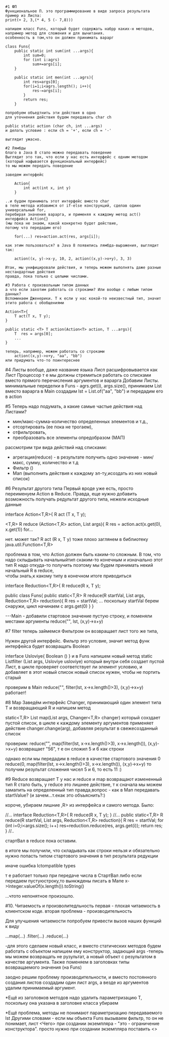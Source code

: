 
	#1 ФП 
	Функциональное П. это программирование в виде запроса результата
	пример из Лиспа:
	print(+ 2, 3,(* 4, 5 (- 7,8))) 

	напишем класс Funs, который будет содержать набрр каких-н методов,
	например метод для сложения и для вычитания. 
	особенность в том,что он должен принимать варарг

	class Funs{
		public static int sum(int ...args){
			int sum=0;
			for (int i:agrs)
				sum+=args[i];
		}
		
		public static int men(int ...agrs){
			int res=args[0];
			for(i=1;i<agrs.length(); i++){
				res-=args[i];
			}
			return res;
		}

	попробуем объедтнить эти действия в одно
	для уточнения действия будем передавать char ch

	public static action (char ch, int ...args)
	и делать условие : если ch = '+', если ch = '-'

	выглядит ужасно. 

	#2 Лямбды
	благо в Java 8 стало можно передавать поведение
	Выглядит это так, что если у нас есть интерфейс с одним методом
	(который нафывается функциональный интерфейс)
	то мы можем передать поведение

	заведем интерфейс 

		Action{
			int act(int x, int y)
		}

	..и будем принимать этот интерфейс вместо char
	в теле метода избавимся от if-else конструкций, сделав одиин универсальный for, 
	перебирая значения варарга, и применяя к каждому метод act() интерфейса Action{}
	(мы пока не знаем, какой конкретно будет действие, 
	потому что передадим его)

		for(...) res=action.act(res, args[i]);

	как этим пользоваться? в Java 8 появились лямбда-выражения, выглядит так:

		action((x, y)->x-y, 10, 2, action((x,y)->x+y), 3, 3) 
		
	Итак, мы унифицировали действия, и теперь можем выполнять даже разные нестандартные действия
	правда, пока только с целыми числами.

	#3 Работа с произвольным типом данных
	а что если захотим работать со строками? Или вообще с любым типом данных?
	Вспоминаем Дженерики. Т к если у нас кокой-то неизвестный тип, значит этито работа с обобщениями

	Action<T>{
		T act(T x, T y);
	} 

	public static <T> T action(Action<T> action, T ...args){
		T  res = args[0];
		...
	}

	теперь, например, можем работать со строками
		action((x,y)->x+y, "aa", "bb")
	или придумать что-то поинтереснее

#4 Листы
вообще, даже название языка Лисп расшифровывается как Лист Процессор
т е мы должны стремиться работать со списками вместо прямого перечисления аргументов и варарга
Добавим Листы.
минимальные переделки в Funs - agrs.get(i), args.size(), принимаем List<T> вместо варарга
в Main создадим lst = List.of("aa", "bb") и передадим его в action 

#5
Теперь надо подумать, а какие самые частые действия над Листами?
- мин/макс-сумма-количество определенных элементов и т.д.,
- отсортировать (ее пока не трогаем),
- отфильтровать, 
- преобразовать все элементы опредобразом (МАП)

 рассмотрим три вида действий над списками:
  - агрегация(reduce) - в результате получить одно значение - мин/макс, сумму, количество и т.д
  - Фильтр ()
  - Мап (выполнить действия к каждому эл-ту,исоздать из них новый список)
  
#6 Результат другого типа
Первый вроде уже есть, просто переименуем Action в Reduce.
Правда, еще нужно добавить возможность получать редультат другого типа, нежели исходные данные

interface Action<T,R>{
	R act (T x, T y);

<T,R> R reduce (Action<T,R> action, List<T> args){
	R res = action.act(x.get(0), x.get(1))
	for...
	
нет. может так?
	R act (R x, T y)
тоже плохо
заглянем в библиотеку java.util.Function<T,R>

проблема в том, что Action должен быть каким-то сложным.
В том, что надо склыдывать начальныйтип скаким-то конечным
и изначально этот тип R надо откуда-то получить
поэтому мы будем принимать некий начальный R в reduce,  
чтобы знать,к какому типу в конечном итоге приводиться

interface Reduction<T,R>{
	R reduce(R x, T y);

public class Funs{
	public static<T,R> R reduce(R startVal, List<T> args, Reduction<T,R> reduction){
		R res = startVal;
		...
		поскольку startVal берем снаружи, цикл начинаем с args.get(0)
	}
}	

---Main - добавили стартовое значение пустую строку, и поменяли местами аргументы 
	reduce("", lst, (x,y)->x+y) 

#7 filter
теперь займемся Фильтром
он возвращает лист того же типа,

Нужен другой интерфейс. 
Фильтр это условие, значит метод функ интерфейса будет возвращать Boolean

interface Usloviye{
	Boolean ()
}
и в Funs напишем новый метод 
	static <T> List<T>filter (List<T> args, Usloviye<T> usloviye)
который внутри себя создает пустой Лист, 
в цикле проверяет соответствует ли элемент условию, и добавляет в этот новый список
новый список нужен, чтобы не портить старый

проверим в Main 
	reduce("", filter(lst, x->x.length()>3), (x,y)->x+y)
работает!

#8 Map
Заведём интерфейс Changer, принимающий один элемент типа T и возвращающий R
и напишем метод 

static<T,R> List<R> map(List<T> args, Changer<T,R> changer)
который сохздает пустой список, 
в цикле к каждому элементу аргументов применяет действие changer.change(arg),
добавляя результат в свежесозданный список

проверим:
	reduce("", map(filter(lst, x->x.length()>3), x->x.length()), (x,y)->x+y)
возвращает "56", т е он сложил 5 и 6 как строки  

однако если мы передадим в reduce в качестве стартового значения 0
	reduce(0, map(filter(lst, x->x.length()>3), x->x.length()), (x,y)->x+y)
то получим результат сложения чисел 5 и 6, то есть 11 :) 


#9 Reduce возвращает T
у нас и reduce и map возвращают измененный тип R
стало быть, у reduce это лишнее действие, т к сначала мы можем замапить на определенный тип
правда,вопрос - как в Мап передавать startValue? (и зачем...т.екак это объъяснить?:) 

короче, убираем лишние ,R> из интерфейса и самого метода. Было:

//...
interface Reduction<T,R>{
	R reduce(R x, T y);
} 
//...
public static<T,R> R reduce(R startVal, List<T> args, Reduction<T,R> reduction){
	R res = startVal;
	for (int i=0;i<args.size(); i++)	res=reduction.reduce(res, args.get(i));
	return res;
}
//..

стартВал в reduce пока оставим.

в итоге мы получили, что складывать как строки нельзя
и обязательно нужно попасть типом стартового значения в тип результата редукции

иначе ошибка Ictompatible types

т е работает только при передаче числа в СтартВал
либо если передаем пустуюстроку,то вынкждены писать в Мапе 
x->Integer.valueOf(x.length()).toString()

...чтото непонятное произошло.

#10. Читаемость и произволитедльность
первая - плохая читаемость в клиентском коде.
вторая проблема - производительность

Для улучшения читаемости попробуем привести вызов наших функций к виду 

...map(...)
.filter(...)
.reduce(...)

-для этого сделаем новый класс, и вместо статических методов будем работать с объектом
напишем ему конструктор, задающий args
-теперь мы можем возвращать не рузультат, а новый объект с результатом в качестве аргумента.
Также поменяем в заголовках типы возвращаемого значения (на Funs) 

заодно решим проблему производительности, и вместо постоянного создания листов 
создадим один лист args, а везде из аргументов удалим принимаемый аргумент. 

*Ещё из заголовков методов надо удалить параметризацию T, поскольку она указана в заголовке класса
убираем <T>
	
*Ещё проблема, методы не понимают параметризацию передаваемого lst
Другими словами - если мы объекта Funs вызываем фильтр, то он не понимает, лист <Чего>
при создании экземпляра - "это - ограничение конструктора".
просто нужно при создании экземпляра поставить <>